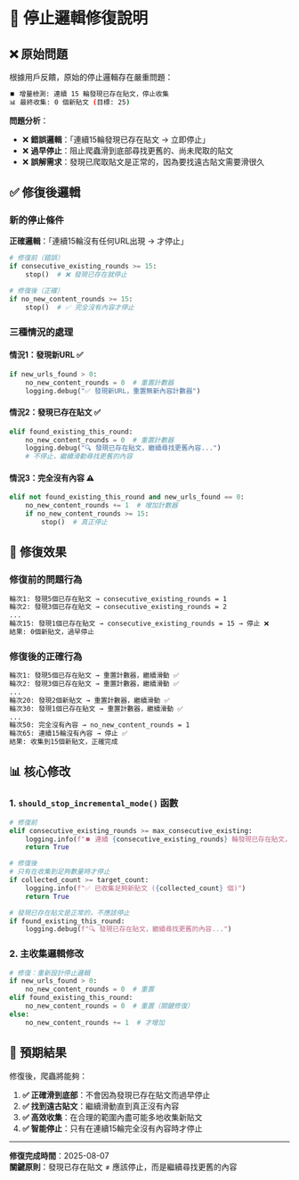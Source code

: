 # 🔧 停止邏輯修復說明

## ❌ **原始問題**

根據用戶反饋，原始的停止邏輯存在嚴重問題：

```bash
⏹️ 增量檢測: 連續 15 輪發現已存在貼文，停止收集
📊 最終收集: 0 個新貼文 (目標: 25)
```

**問題分析**：
- ❌ **錯誤邏輯**：「連續15輪發現已存在貼文 → 立即停止」
- ❌ **過早停止**：阻止爬蟲滑到底部尋找更舊的、尚未爬取的貼文
- ❌ **誤解需求**：發現已爬取貼文是正常的，因為要找遠古貼文需要滑很久

## ✅ **修復後邏輯**

### **新的停止條件**

**正確邏輯**：「連續15輪沒有任何URL出現 → 才停止」

```python
# 修復前（錯誤）
if consecutive_existing_rounds >= 15:
    stop()  # ❌ 發現已存在就停止

# 修復後（正確）  
if no_new_content_rounds >= 15:
    stop()  # ✅ 完全沒有內容才停止
```

### **三種情況的處理**

#### **情況1：發現新URL** ✅
```python
if new_urls_found > 0:
    no_new_content_rounds = 0  # 重置計數器
    logging.debug("✅ 發現新URL，重置無新內容計數器")
```

#### **情況2：發現已存在貼文** ✅  
```python
elif found_existing_this_round:
    no_new_content_rounds = 0  # 重置計數器
    logging.debug("🔍 發現已存在貼文，繼續尋找更舊內容...")
    # 不停止，繼續滑動尋找更舊的內容
```

#### **情況3：完全沒有內容** ⚠️
```python
elif not found_existing_this_round and new_urls_found == 0:
    no_new_content_rounds += 1  # 增加計數器
    if no_new_content_rounds >= 15:
        stop()  # 真正停止
```

## 🎯 **修復效果**

### **修復前的問題行為**
```bash
輪次1: 發現5個已存在貼文 → consecutive_existing_rounds = 1
輪次2: 發現3個已存在貼文 → consecutive_existing_rounds = 2
...
輪次15: 發現1個已存在貼文 → consecutive_existing_rounds = 15 → 停止 ❌
結果: 0個新貼文，過早停止
```

### **修復後的正確行為**
```bash
輪次1: 發現5個已存在貼文 → 重置計數器，繼續滑動 ✅
輪次2: 發現3個已存在貼文 → 重置計數器，繼續滑動 ✅
...
輪次20: 發現2個新貼文 → 重置計數器，繼續滑動 ✅
輪次30: 發現1個已存在貼文 → 重置計數器，繼續滑動 ✅
...
輪次50: 完全沒有內容 → no_new_content_rounds = 1
輪次65: 連續15輪沒有內容 → 停止 ✅
結果: 收集到15個新貼文，正確完成
```

## 📊 **核心修改**

### **1. `should_stop_incremental_mode()` 函數**
```python
# 修復前
elif consecutive_existing_rounds >= max_consecutive_existing:
    logging.info(f"⏹️ 連續 {consecutive_existing_rounds} 輪發現已存在貼文，停止收集")
    return True

# 修復後  
# 只有在收集到足夠數量時才停止
if collected_count >= target_count:
    logging.info(f"✅ 已收集足夠新貼文 ({collected_count} 個)")
    return True

# 發現已存在貼文是正常的，不應該停止
if found_existing_this_round:
    logging.debug(f"🔍 發現已存在貼文，繼續尋找更舊的內容...")
```

### **2. 主收集邏輯修改**
```python
# 修復：重新設計停止邏輯
if new_urls_found > 0:
    no_new_content_rounds = 0  # 重置
elif found_existing_this_round:
    no_new_content_rounds = 0  # 重置（關鍵修復）
else:
    no_new_content_rounds += 1  # 才增加
```

## 🚀 **預期結果**

修復後，爬蟲將能夠：

1. **✅ 正確滑到底部**：不會因為發現已存在貼文而過早停止
2. **✅ 找到遠古貼文**：繼續滑動直到真正沒有內容
3. **✅ 高效收集**：在合理的範圍內盡可能多地收集新貼文
4. **✅ 智能停止**：只有在連續15輪完全沒有內容時才停止

---

**修復完成時間**：2025-08-07  
**關鍵原則**：發現已存在貼文 ≠ 應該停止，而是繼續尋找更舊的內容
